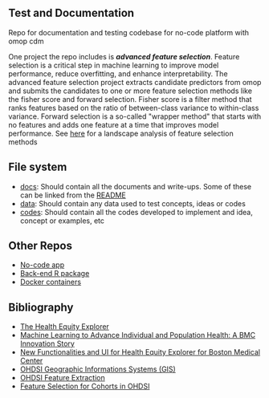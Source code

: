 ## Test and Documentation
Repo for documentation and testing codebase for no-code platform with omop cdm

One project the repo includes is ***advanced feature selection***. Feature selection is a critical step in machine learning to improve model performance, reduce overfitting, and enhance interpretability. The advanced feature selection project extracts candidate predictors from omop and submits the candidates to one or more feature selection methods like the fisher score and forward selection. Fisher score is a filter method that ranks features based on the ratio of between-class variance to within-class variance. Forward selection is a so-called "wrapper method" that starts with no features and adds one feature at a time that improves model performance. See [here](./docs/Machine%20learning%20feature%20Selection%20Methods%20Overview_LNS.docx) for a landscape analysis of feature selection methods

## File system

- [docs](./docs): Should contain all the documents and write-ups. Some of these can be linked from the [README](./README.md)
- [data](./data): Should contain any data used to test concepts, ideas or codes
- [codes](./codes): Should contain all the codes developed to implement and idea, concept or examples, etc

## Other Repos
- [No-code app](https://github.com/aphrc-nocode/no-code-app)
- [Back-end R package](https://github.com/aphrc-nocode/Rautoml)
- [Docker containers](https://github.com/aphrc-nocode/no-code-devops)

## Bibliography
- [The Health Equity Explorer](https://www.cambridge.org/core/journals/journal-of-clinical-and-translational-science/article/health-equity-explorer-an-opensource-resource-for-distributed-health-equity-visualization-and-research-across-common-data-models/889DA01EF0A2C89BCDD501C7AC22B127)
- [Machine Learning to Advance Individual and Population Health: A BMC Innovation Story](https://www.appsilon.com/case-studies/machine-learning-to-advance-individual-and-population-health-a-bmc-innovation-story)
- [New Functionalities and UI for Health Equity Explorer for Boston Medical Center](https://www.appsilon.com/case-studies/new-functionalities-and-ui-for-health-equity-explorer-for-boston-medical-center)
- [OHDSI Geographic Informations Systems (GIS)](https://ohdsi.github.io/GIS/#OHDSI_Geographic_Informations_Systems_(GIS))
- [OHDSI Feature Extraction](https://github.com/OHDSI/FeatureExtraction?tab=readme-ov-file)
- [Feature Selection for Cohorts in OHDSI](https://docs.google.com/document/d/1TpeGBYQR3kUVeUQ4PM5GdGpuZApZNN-KDH9IguETJps/edit?tab=t.0)
